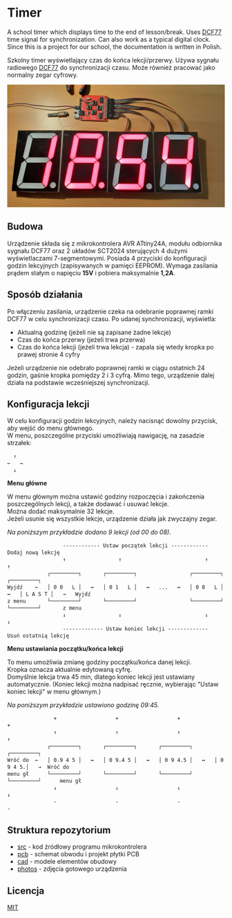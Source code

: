 # Timer

A school timer which displays time to the end of lesson/break. Uses [DCF77](https://en.wikipedia.org/wiki/DCF77) time signal for synchronization. Can also work as a typical digital clock. Since this is a project for our school, the documentation is written in Polish.

Szkolny timer wyświetlający czas do końca lekcji/przerwy. Używa sygnału radiowego [DCF77](https://en.wikipedia.org/wiki/DCF77) do synchronizacji czasu. Może również pracować jako normalny zegar cyfrowy.

![Timer](photos/timer4.jpg)

## Budowa

Urządzenie składa się z mikrokontrolera AVR ATtiny24A, modułu odbiornika sygnału DCF77 oraz 2 układów SCT2024 sterujących 4 dużymi wyświetlaczami 7-segmentowymi. Posiada 4 przyciski do konfiguracji godzin lekcyjnych (zapisywanych w pamięci EEPROM). Wymaga zasilania prądem stałym o napięciu **15V** i pobiera maksymalnie **1,2A**.

## Sposób działania

Po włączeniu zasilania, urządzenie czeka na odebranie poprawnej ramki DCF77 w celu synchronizacji czasu. Po udanej synchronizacji, wyświetla:

* Aktualną godzinę (jeżeli nie są zapisane żadne lekcje)
* Czas do końca przerwy (jeżeli trwa przerwa)
* Czas do końca lekcji (jeżeli trwa lekcja) - zapala się wtedy kropka po prawej stronie 4 cyfry

Jeżeli urządzenie nie odebrało poprawnej ramki w ciągu ostatnich 24 godzin, gaśnie kropka pomiędzy 2 i 3 cyfrą. Mimo tego, urządzenie dalej działa na podstawie wcześniejszej synchronizacji.

## Konfiguracja lekcji

W celu konfiguracji godzin lekcyjnych, należy nacisnąć dowolny przycisk, aby wejść do menu głównego.\
W menu, poszczególne przyciski umożliwiają nawigację, na zasadzie strzałek:

```
  ↑  
←   →
  ↓  
```

**Menu główne**

W menu głównym można ustawić godziny rozpoczęcia i zakończenia poszczególnych lekcji, a także dodawać i usuwać lekcje.\
Można dodać maksymalnie 32 lekcje.\
Jeżeli usunie się wszystkie lekcje, urządzenie działa jak zwyczajny zegar.

_Na poniższym przykładzie dodano 9 lekcji (od 00 do 08)._

```
                  ------------ Ustaw początek lekcji ------------         Dodaj nową lekcję          
                  ↑                 ↑                           ↑                 ↑                  
             ┌─────────┐       ┌─────────┐                 ┌─────────┐       ┌─────────┐             
Wyjdź    ←   │ 0 0   L │   ↔   │ 0 1   L │   ↔   ...   ↔   │ 0 8   L │   ↔   │ L A S T │   →   Wyjdź 
z menu       └─────────┘       └─────────┘                 └─────────┘       └─────────┘       z menu
                  ↓                 ↓                           ↓                 ↓                  
                  ------------- Ustaw koniec lekcji -------------        Usuń ostatnią lekcję        
```

**Menu ustawiania początku/końca lekcji**

To menu umożliwia zmianę godziny początku/końca danej lekcji.\
Kropka oznacza aktualnie edytowaną cyfrę.\
Domyślnie lekcja trwa 45 min, dlatego koniec lekcji jest ustawiany automatycznie. (Koniec lekcji można nadpisać ręcznie, wybierając "Ustaw koniec lekcji" w menu głównym.)

_Na poniższym przykładzie ustawiono godzinę 09:45._

```
               +                   +                   +                   +               
               ↑                   ↑                   ↑                   ↑               
             ┌─────────┐       ┌─────────┐       ┌─────────┐       ┌─────────┐             
Wróć do  ←   │ 0.9 4 5 │   ↔   │ 0 9.4 5 │   ↔   │ 0 9 4.5 │   ↔   │ 0 9 4 5.│   →  Wróć do
menu gł      └─────────┘       └─────────┘       └─────────┘       └─────────┘      menu gł
               ↓                   ↓                   ↓                   ↓               
               -                   -                   -                   -               
```

## Struktura repozytorium

* [src](src) - kod źródłowy programu mikrokontrolera
* [pcb](pcb) - schemat obwodu i projekt płytki PCB
* [cad](cad) - modele elementów obudowy
* [photos](photos) - zdjęcia gotowego urządzenia

## Licencja

[MIT](LICENSE)
